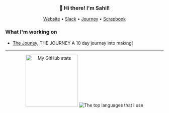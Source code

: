 <h3 align="center">👋 Hi there! I'm Sahil!</h3>
<p align="center">
  <a href="https://sahilchess.github.io/Sahils-Website">Website</a> •
  <a href="https://hackclub.slack.com/team/U05D9BJD4UC">Slack</a> •
  <a href="https://journey.hackclub.com/projects/41">Journey</a> •
  <a href="https://scrapbook.hackclub.com/Sahil">Scrapbook</a>
</p>

### What I'm working on
- [The Jouney](https://journey.hackclub.com/projects/41), THE JOURNEY A 10 day journey into making!

---

<div align="center">
  <img src="https://github-readme-stats.vercel.app/api?username=sahilchess&show_icons=true&theme=radical&layout=compact" height="166px" alt="My GitHub stats"/>
  <img src="https://github-readme-stats.vercel.app/api/top-langs/?username=sahilchess&theme=radical&layout=compact&hide=vue,css,html,ejs" alt="The top languages that I use"/>
</div>
